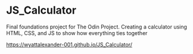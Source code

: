# JS_Calculator
Final foundations project for The Odin Project. Creating a calculator using HTML, CSS, and JS to show how everything ties together

https://wyattalexander-001.github.io/JS_Calculator/
